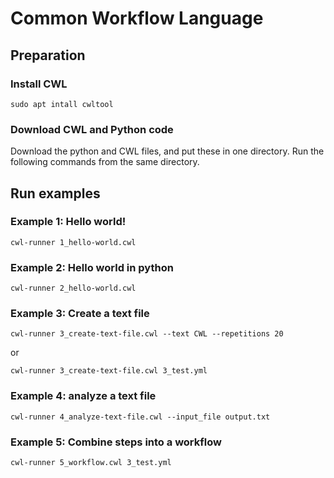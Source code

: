 # Common Workflow Language


## Preparation
### Install CWL
```
sudo apt intall cwltool
```

### Download CWL and Python code
Download the python and CWL files, and put these in one directory. Run the following commands from the same directory.

## Run examples
### Example 1: Hello world!
```
cwl-runner 1_hello-world.cwl
```
### Example 2: Hello world in python
```
cwl-runner 2_hello-world.cwl
```
### Example 3: Create a text file
```
cwl-runner 3_create-text-file.cwl --text CWL --repetitions 20
```
or
```
cwl-runner 3_create-text-file.cwl 3_test.yml
```
### Example 4: analyze a text file
```
cwl-runner 4_analyze-text-file.cwl --input_file output.txt
```
### Example 5: Combine steps into a workflow
```
cwl-runner 5_workflow.cwl 3_test.yml
```
